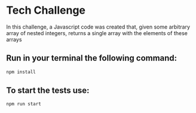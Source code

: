 # Tech Challenge

In this challenge, a Javascript code was created that, given some arbitrary array of nested integers, returns a single array with the elements of these arrays

## Run in your terminal the following command:

```sh
npm install
```

## To start the tests use:

```sh
npm run start
```
